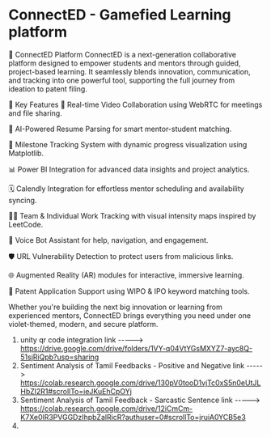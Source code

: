 # ConnectED - Gamefied Learning platform

🚀 ConnectED Platform
ConnectED is a next-generation collaborative platform designed to empower students and mentors through guided, project-based learning. It seamlessly blends innovation, communication, and tracking into one powerful tool, supporting the full journey from ideation to patent filing.

🔧 Key Features
🎥 Real-time Video Collaboration using WebRTC for meetings and file sharing.

🧠 AI-Powered Resume Parsing for smart mentor-student matching.

📌 Milestone Tracking System with dynamic progress visualization using Matplotlib.

📊 Power BI Integration for advanced data insights and project analytics.

🗓 Calendly Integration for effortless mentor scheduling and availability syncing.

🧑‍💻 Team & Individual Work Tracking with visual intensity maps inspired by LeetCode.

🤖 Voice Bot Assistant for help, navigation, and engagement.

🛡 URL Vulnerability Detection to protect users from malicious links.

🌐 Augmented Reality (AR) modules for interactive, immersive learning.

📝 Patent Application Support using WIPO & IPO keyword matching tools.

Whether you're building the next big innovation or learning from experienced mentors, ConnectED brings everything you need under one violet-themed, modern, and secure platform.

1) unity qr code integration link -----> https://drive.google.com/drive/folders/1VY-q04VtYGsMXYZ7-ayc8Q-51sjRiQpb?usp=sharing
2) Sentiment Analysis of Tamil Feedbacks - Positive and Negative link -----> https://colab.research.google.com/drive/130pV0tooD1vjTc0xS5n0eUtJLHbZl2R1#scrollTo=ieJKuEhCpOYj
3) Sentiment Analysis of Tamil Feedback - Sarcastic Sentence link -----> https://colab.research.google.com/drive/12iCmCm-K7Xe0lR3PVGGDzIhpbZalRicR?authuser=0#scrollTo=jruiA0YCB5e3
4) 
